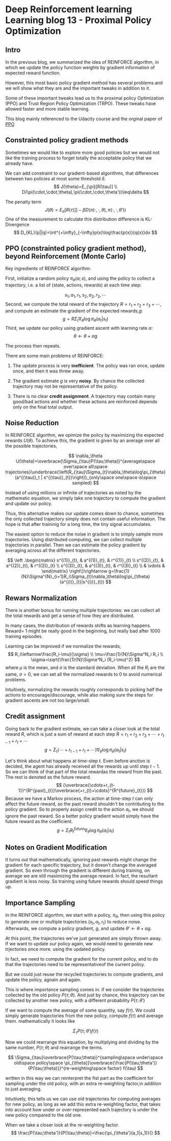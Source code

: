 # Deep Reinforcement learning Learning blog 13 - Proximal Policy Optimization
## Intro
In  the previous blog, we summarized the idea of REINFORCE algorthm, in which we update the policy  function  weights by gradient information of expected reward function.

However, this most basic policy gradient method has several  problems  and we will  show   what they are  and the important tweaks in addition to it.

Some of these  important tweaks lead us to the proximal policy  Optimization (PPO) and Trust  Region Policy Optimization (TRPO). These tweaks have allowed faster and more stable learning.

This blog mainly referenced to the Udacity course and the orginal paper of [PPO](https://arxiv.org/abs/1707.06347)

## Constrainted  policy gradient methods
Sometimes we would like to explore more good policies but we would not like the training process to forget totally the acceptable policy that we already have.

We can add constraint to our gradient-based algorithms, that differences between two policies at most some threshold $\delta$.
$$
J(\theta)=E_{\pi}[R(\tau)] \\
D(\pi(\cdot,\cdot,\theta),\pi(\cdot,\cdot,\theta'))\leq\delta
$$

The penalty term
$$
J(\theta)=E_{\pi}[R(\tau)]]-\beta D(\pi(\cdot,\cdot,\theta),\pi(\cdot,\cdot,\theta'))
$$
One of the measurement to calculate this distribution difference is KL-Divergence
$$
D_{KL}(p||q)=\int^{+\infty}_{-\infty}p(x)\log\frac{p(x)}{q(x)}dx
$$

## PPO (constrainted policy gradient method), beyond Reinforcement (Monte Carlo)

Key ingredients of REINFORCE algorthm:

First, initialize a random policy $\pi_{\theta}(a;s)$, and using the policy to collect a trajectory, i.e. a list of (state, actions, rewards) at each time step:

$$
s_1,a_1,r_1,s_2,a_2,r_2,\cdots
$$
Second, we compute the total reward of the trajectory $R=r_1+r_2+r_3+\cdots$, and compute an estimate the gradient of the expected rewards,$g$:
$$
g=R\Sigma_t\nabla_\theta \log\pi_\theta(a_t|s_t)
$$
Third, we update our policy using gradient  ascent with learning rate $\alpha$:
$$
\theta \leftarrow \theta+\alpha g
$$

The process then repeats.

There are some main problems of REINFORCE:
1. The update process is very **inefficient**. The policy was ran once, update once, and then it was threw away.

2.  The gradient estimate $g$ is very **noisy**. By chance  the collected trajectory may not be representative of the policy.

3. There is no clear **credit assignment**. A trajectory may contain many good/bad actions and whether these actions are reinforced depends only  on the final total output.

## Noise Reduction

In REINFORCE algorthm, we opimize the policy by maximizing the expected rewards $U(\theta)$. To achieve this, the gradient is given by an average over all the possible trajectories,

$$
\nabla_\theta U(\theta)=\overbrace{\Sigma_{\tau}P(\tau;\theta)}^{average\space over\space all\space trajectories}\underbrace{\left(R_{\tau}\Sigma_{t}\nabla_\theta\log\pi_{\theta}(a^{(\tau)}_t | s^{(\tau)}_{t})\right)}_{only\space one\space is\space  sampled}
$$

Instead of using millions or  infinite of trajectories as noted  by the mathematic equation, we  simply  take  one trajectory to compute the gradient and update our policy.

Thus, this alternative makes our update comes down to chance, sometimes the only collected trajectory simply does not contain useful information. The hope is that after traininig for a long time, the tiny signal accumulates.

The easiest option to reduce the noise in gradient is to simply sample more trajectories. Using distributed computing, we can collect multiple trajectories in parallel. Then we can  estimate the policy gradient by averaging across all the different trajectories.

$$
\left .\begin{matrix}
s^{(1)}_{t}, & a^{(1)}_{t}, & r^{(1)}_{t} \\
s^{(2)}_{t}, & a^{(2)}_{t}, & r^{(2)}_{t} \\
s^{(3)}_{t}, & a^{(3)}_{t}, & r^{(3)}_{t} \\
& \vdots &
\end{matrix} \right\}\rightarrow g=\frac{1}{N}\Sigma^{N}_{i=1}R_i\Sigma_{t}\nabla_\theta\log\pi_{\theta}(a^{(i)}_{t}|s^{(i)}_{t})
$$

## Rewars Normalization

There  is another bonus for running multiple trajectories:  we can  collect all the total rewards  and get a sense of how they are distributed.

In many cases, the distribution of rewards shifts as learning  happens.  Reward= 1  might be really  good in the beginning, but really bad after 1000 training episodes.

Learning can  be improved if we normalize the rewards,
$$
R_i\leftarrow\frac{R_i-\mu}{\sigma} \\
\mu=\frac{1}{N}\Sigma^N_i  R_i \\
\sigma=\sqrt{\frac{1}{N}\Sigma^N_i  (R_i-\mu)^2}
$$
where $\mu$ is the mean, and $\sigma$ is the standard deviation. When all the $R_i$ are the same, $\sigma=0$, we can set all the normalized rewards to 0 to avoid numerical problems.

Intuitively, normalizing the rewards  roughly  corresponds to picking half the actions to encourage/discourage, while also making sure the steps for  gradient ascents  are not too large/small.

##  Credit assignment

Going back to the gradient estimate, we can take a closer look at the total reward $R$, which is just a sum of reward at each step $R=r_1+r_2+r_3+\cdots+r_{t-1}+r_{t}+\cdots$
$$
g=\Sigma_{t}(\cdots+r_{t-1}+r_{t}+\cdots)\nabla_{\theta}\log\pi_{\theta}(a_{t}|s_{t})
$$

Let's think about what happens at time-step t. Even before anction is decided, the agent has already received all the rewards up until step $t-1$.  So we can think of that part of the total rewardas  the reward  from the past. The rest is denoted as the future reward.
$$
(\overbrace{\cdots+r_{t-1}}^{R^{past}_{t}}\overbrace{+r_{t}+\cdots}^{R^{future}_{t}})
$$
Because we have a Markov process,  the action at  time-step $t$ can  only affect  the future reward, so the past reward  shouldn't be contributing to the policy gradient. So to properly assign credit to the action  $a_t$, we should ignore the past reward. So a better  policy gradient would simply  have the future reward as the coefficient.
$$
g=\Sigma_{t}R^{future}_{t}\nabla_\theta\log\pi_{\theta}(a_{t}|s_{t})
$$

## Notes on Gradient Modification
It turns out that mathematically, ignoring past rewards might change the gradient for each  specific trajectory, but it doesn't change the averaged  gradient. So even through the gradient is different during training, on average we are still maximizing the average reward. In  fact, the resultant gradient is  less  noisy. So training using future rewards should speed things up.

## Importance Sampling
In the REINFORCE algorthm, we start with a policy, $\pi_\theta$, then using this policy to generate one or multiple trajectories $(s_t,a_t,r_t)$ to reduce noise. Afterwards, we compute a policy gradient, $g$, and update $\theta'\leftarrow\theta+\alpha g$.

At this point, the trajectories we've just generated are simply thrown away.  If we want to update our policy again, we would need to generate new trjectories once more. using the updated policy.

In fact, we need to compute  the gradient for the current policy, and to do that the trajectories need to be representativeof the current policy.

But we could just reuse  the recycled trajectories to compute gradients, and update the policy, agnain and again.

This is where importance sampling comes in. if we consider the trajectories collected by the old policy $P(\tau;\theta)$. And just by  chance, this trajectory can be collected by another new policy,  with a different probability $P(\tau;\theta')$

If we want to compute the average of some quantity, say $f(\tau)$. We could simply generate trajectories from the new policy, compute $f(\tau)$ and average them. mathematically it looks like

$$
\Sigma_{\tau} P(\tau;\theta')f(\tau)
$$

Now we could rearrange this equation, by multiplying and dividing by the same  number, $P(\tau;\theta)$ and rearrange the terms.

$$
\Sigma_{\tau}\overbrace{P(\tau;\theta)}^{sampling\space under\space old\space policy\space  \pi_{\theta}}\overbrace{\frac{P(\tau;\theta')}{P(\tau;\theta)}}^{re-weighting\space factor} f(\tau)
$$

written in this  way we can reinterpret the fist part as the coefficient for  sampling under  the old policy, with an extra re-weighting factor,in addition  to just averaging.

Intuitively, this tells us we  can use old trajectories for  computing averages  for new policy,  as long as we add this extra re-weighting factor, that takes  into account how under or over-represented each trajectory is  under  the new policy compared  to the  old  one.

When we take a  closer look at the re-weighting factor.
$$
\frac{P(\tau;\theta')}{P(\tau;\theta)}=\frac{\pi_{\theta'}(a_1|s_1)}{}
$$
